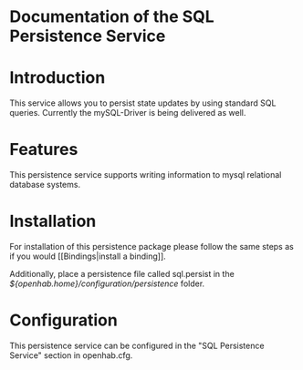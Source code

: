 # Documentation of the SQL Persistence Service

# Introduction

This service allows you to persist state updates by using standard SQL queries. Currently the mySQL-Driver is being delivered as well.

# Features

This persistence service supports writing information to mysql relational database systems.

# Installation

For installation of this persistence package please follow the same steps as if you would [[Bindings|install a binding]].

Additionally, place a persistence file called sql.persist in the _${openhab.home}/configuration/persistence_ folder.

# Configuration

This persistence service can be configured in the "SQL Persistence Service" section in openhab.cfg.
